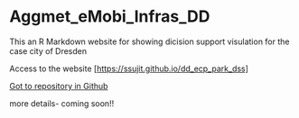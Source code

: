 # Aggmet_eMobi_Infras_DD
This an R Markdown website for showing dicision support visulation for the case city of Dresden 

Access to the website [https://ssujit.github.io/dd_ecp_park_dss]

[Got to repository in Github](https://github.com/ssujit)


more details- coming soon!!

